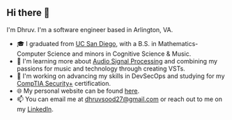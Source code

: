 ## Hi there 👋
I'm Dhruv. I'm a software engineer based in Arlington, VA.
- 🎓 I graduated from [UC San Diego](https://ucsd.edu/), with a B.S. in Mathematics-Computer Science and minors in Cognitive Science & Music.
- 🌱 I'm learning more about [Audio Signal Processing](https://www.coursera.org/learn/audio-signal-processing) and combining my passions for music and technology through creating VSTs.
- 🔭 I'm working on advancing my skills in DevSecOps and studying for my [CompTIA Security+](https://www.comptia.org/certifications/security) certification.
- 🌐 My personal website can be found [here](https://dhrvsood.github.io).
- 📫 You can email me at [dhruvsood27@gmail.com](mailto:dhruvsood27@gmail.com) or reach out to me on my [LinkedIn](https://linkedin.com/in/dhrvsood).

<!--
**dhrvsood/dhrvsood** is a ✨ _special_ ✨ repository because its `README.md` (this file) appears on your GitHub profile.

Here are some ideas to get you started:

- 🔭 I’m currently working on ...
- 🌱 I’m currently learning ...
- 👯 I’m looking to collaborate on ...
- 🤔 I’m looking for help with ...
- 💬 Ask me about ...
- 📫 How to reach me: ...
- 😄 Pronouns: ...
- ⚡ Fun fact: ...
-->
